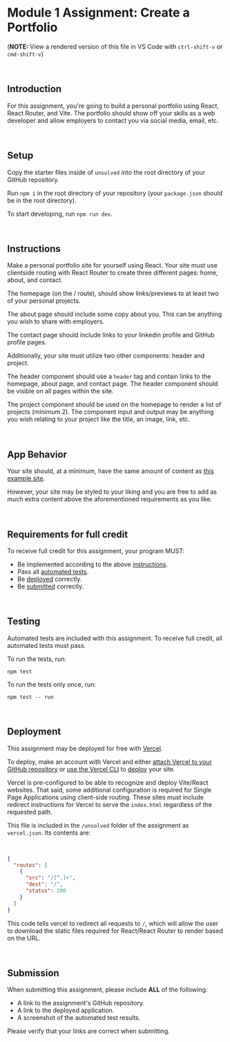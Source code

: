 # Module 1 Assignment: Create a Portfolio

(**NOTE:** View a rendered version of this file in VS Code with `ctrl-shift-v` or `cmd-shift-v`)

&nbsp;
## Introduction

For this assignment, you're going to build a personal portfolio using React, React Router, and Vite. The portfolio should show off your skills as a web developer and allow employers to contact you via social media, email, etc.

&nbsp;
## Setup

Copy the starter files inside of `unsolved` into the root directory of your GitHub repository.

Run `npm i` in the root directory of your repository (your `package.json` should be in the root directory).

To start developing, run `npm run dev`.

&nbsp;
## Instructions

Make a personal portfolio site for yourself using React. Your site must use clientside routing with React Router to create three different pages: home, about, and contact.

The homepage (on the / route), should show links/previews to at least two of your personal projects.

The about page should include some copy about you. This can be anything you wish to share with employers.

The contact page should include links to your linkedin profile and GitHub profile pages.

Additionally, your site must utilize two other components: header and project.

The header component should use a `header` tag and contain links to the homepage, about page, and contact page. The header component should be visible on all pages within the site.

The project component should be used on the homepage to render a list of projects (minimum 2). The component input and output may be anything you wish relating to your project like the title, an image, link, etc.


&nbsp;
## App Behavior

Your site should, at a minimum, have the same amount of content as [this example site](https://portfolio-example-vite-react.vercel.app).

However, your site may be styled to your liking and you are free to add as much extra content above the aforementioned requirements as you like.

&nbsp;
## Requirements for full credit

To receive full credit for this assignment, your program MUST:

  * Be implemented according to the above [instructions](#instructions).
  * Pass all [automated tests](#testing).
  * Be [deployed](#deployment) correctly.
  * Be [submitted](#submission) correctly. 

&nbsp;
## Testing

Automated tests are included with this assignment. To receive full credit, all automated tests must pass.

To run the tests, run:

```
npm test
```

To run the tests only once, run:

```
npm test -- run
```

&nbsp;
## Deployment

This assignment may be deployed for free with [Vercel](https://vercel.com/docs).

To deploy, make an account with Vercel and either [attach Vercel to your GitHub repository](https://vercel.com/docs/concepts/get-started/deploy#create-and-deploy-a-project) or [use the Vercel CLI](https://vercel.com/docs/cli) to [deploy](https://vercel.com/docs/cli/deploy) your site.

Vercel is pre-configured to be able to recognize and deploy Vite/React websites. That said, some additional configuration is required for Single Page Applications using client-side routing. These sites must include redirect instructions for Vercel to serve the `index.html` regardless of the requested path.

This file is included in the `/unsolved` folder of the assignment as `vercel.json`. Its contents are:

&nbsp;
```json
{
  "routes": [
    {
      "src": "/[^.]+",
      "dest": "/",
      "status": 200
    }
  ]
}
```

This code tells vercel to redirect all requests to `/`, which will allow the user to download the static files required for React/React Router to render based on the URL. 

&nbsp;
## Submission

When submitting this assignment, please include **ALL** of the following:

  * A link to the assignment's GitHub repository.
  * A link to the deployed application.
  * A screenshot of the automated test results.

Please verify that your links are correct when submitting.
